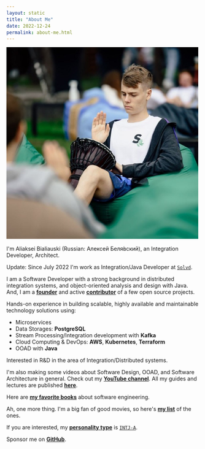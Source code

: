 ```yaml
---
layout: static
title: "About Me"
date: 2022-12-24
permalink: about-me.html
---
```


<img width="500" height="500" src="images/about-me.jpg">

I'm Aliaksei Bialiauski (Russian:
<span lang="ru" xml:lang="ru">Алексей Беля́вский</span>),
an Integration Developer, Architect.

Update: Since July 2022 I'm work as Integration/Java Developer
at [```Solvd```](http://solvd.com).

I am a Software Developer with a strong background in distributed integration systems, and object-oriented analysis and design with Java.
And, I am a [**founder**](/pets.html) and active [**contributor**](https://github.com/h1alexbel) of a few open source projects.

Hands-on experience in building scalable, highly available and maintainable technology solutions using:
- Microservices
- Data Storages: **PostgreSQL**
- Stream Processing/Integration development with **Kafka**
- Cloud Computing & DevOps: **AWS**, **Kubernetes**, **Terraform**
- OOAD with **Java**

Interested in R&D in the area of Integration/Distributed systems.

I'm also making some videos about Software Design, OOAD, and Software Architecture in general.
Check out my [**YouTube channel**](https://www.youtube.com/@absimplearchitect/featured).
All my guides and lectures are published [**here**](/guides.html).

Here are [**my favorite books**](/books.html)
about software engineering.

Ah, one more thing. I'm a big fan of good movies, so here's
[**my list**](/movies.html) of the ones.

If you are interested, my [**personality type**](https://en.wikipedia.org/wiki/Myers%E2%80%93Briggs_Type_Indicator)
is [```INTJ-A```](/images/personality.png).

Sponsor me on [**GitHub**](https://github.com/sponsors/h1alexbel).